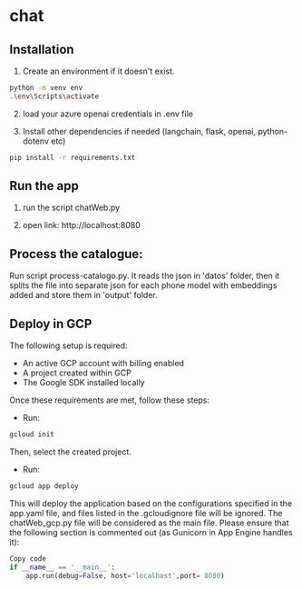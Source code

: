 # chat

## Installation

1) Create an environment if it doesn't exist.

```sh
python -m venv env
.\env\Scripts\activate
```

2) load your azure openai credentials in .env file

3) Install other dependencies if needed (langchain, flask, openai, python-dotenv etc)

```sh
pip install -r requirements.txt
```

## Run the app

1) run the script chatWeb.py 

2) open link: http://localhost:8080

## Process the catalogue:

Run script process-catalogo.py. 
It reads the json in 'datos' folder, then it splits the file into separate json for each phone model with embeddings added and store them in 'output' folder.

## Deploy in GCP

The following setup is required:

* An active GCP account with billing enabled
* A project created within GCP
* The Google SDK installed locally

Once these requirements are met, follow these steps:

* Run:

```sh
gcloud init 
```

Then, select the created project.

* Run:

```sh
gcloud app deploy
```

This will deploy the application based on the configurations specified in the app.yaml file, and files listed in the .gcloudignore file will be ignored.
The chatWeb_gcp.py file will be considered as the main file. Please ensure that the following section is commented out (as Gunicorn in App Engine handles it):

```py
Copy code
if __name__ == '__main__':
    app.run(debug=False, host='localhost',port= 8080)
```
